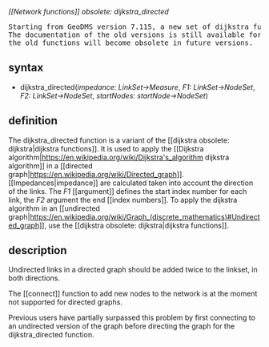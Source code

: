 *[[Network functions]] obsolete: dijkstra_directed*
 
<pre>
Starting from GeoDMS version 7.115, a new set of dijkstra functions replace the ones described below. 
The documentation of the old versions is still available for backward compatibility, 
the old functions will become obsolete in future versions.
</pre>

## syntax

- dijkstra_directed(*impedance*: *LinkSet->Measure*, *F1: LinkSet->NodeSet*, *F2: LinkSet->NodeSet*, *startNodes*: *startNode->NodeSet*)

## definition

The dijkstra_directed function is a variant of the [[dijkstra obsolete: dijkstra|dijkstra functions]]. It is used to apply the [[Dijkstra algorithm|https://en.wikipedia.org/wiki/Dijkstra's_algorithm dijkstra algorithm]] in a [[directed graph|https://en.wikipedia.org/wiki/Directed_graph]]. [[Impedances|impedance]] are calculated taken into account the direction of the links. The *F1* [[argument]] defines the start index number for each link, the *F2* argument the end [[index numbers]]. To apply the dijkstra algorithm in an [[undirected graph|https://en.wikipedia.org/wiki/Graph_(discrete_mathematics)#Undirected_graph]], use the [[dijkstra obsolete: dijkstra|dijkstra functions]].


## description
Undirected links in a directed graph should be added twice to the linkset, in both directions.

The [[connect]] function to add new nodes to the network is at the moment not supported for directed graphs. 

Previous users have partially surpassed this problem by first connecting to an undirected version of the graph before directing the graph for the dijkstra_directed function.